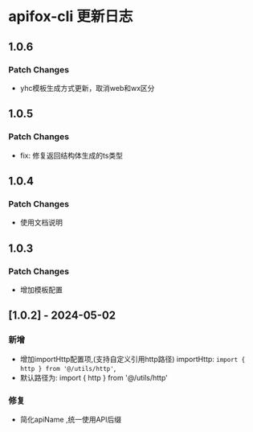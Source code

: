 # apifox-cli 更新日志

## 1.0.6

### Patch Changes

- yhc模板生成方式更新，取消web和wx区分

## 1.0.5

### Patch Changes

- fix: 修复返回结构体生成的ts类型

## 1.0.4

### Patch Changes

- 使用文档说明

## 1.0.3

### Patch Changes

- 增加模板配置

## [1.0.2] - 2024-05-02

### 新增

- 增加importHttp配置项,(支持自定义引用http路径) importHttp: `import { http } from '@/utils/http'`,
- 默认路径为: import { http } from '@/utils/http'

### 修复

- 简化apiName ,统一使用API后缀
